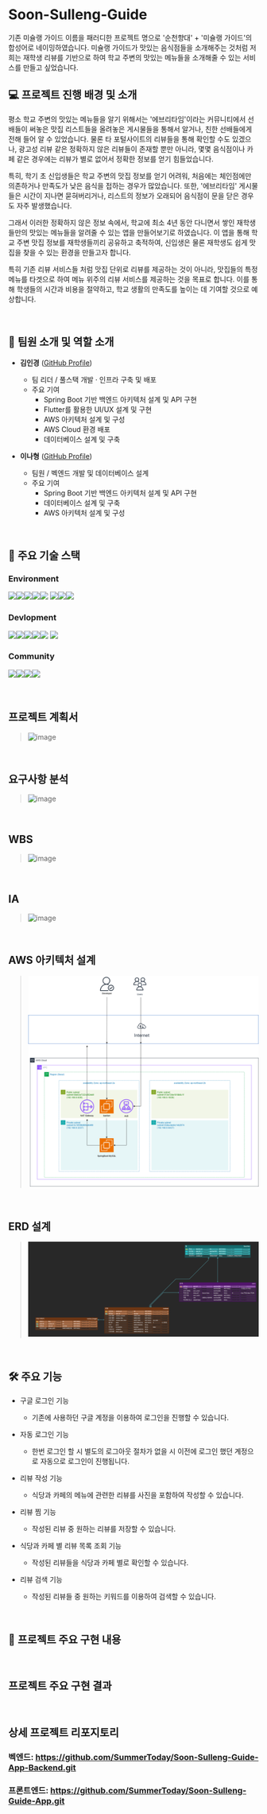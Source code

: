 # Soon-Sulleng-Guide
기존 미슐랭 가이드 이름을 패러디한 프로젝트 명으로 '순천향대' + '미슐랭 가이드'의 합성어로 네이밍하였습니다.
미슐랭 가이드가 맛있는 음식점들을 소개해주는 것처럼 저희는 재학생 리뷰를 기반으로 하여 학교 주변의 맛있는 메뉴들을 소개해줄 수 있는 서비스를 만들고 싶었습니다.


## 💻 프로젝트 진행 배경 및 소개

평소 학교 주변의 맛있는 메뉴들을 알기 위해서는 '에브리타임'이라는 커뮤니티에서 선배들이 써놓은 맛집 리스트들을 올려놓은 게시물들을 통해서 알거나, 친한 선배들에게 전해 들어 알 수 있었습니다. 물론 타 포털사이트의 리뷰들을 통해 확인할 수도 있겠으나, 광고성 리뷰 같은 정확하지 않은 리뷰들이 존재할 뿐만 아니라, 몇몇 음식점이나 카페 같은 경우에는 리뷰가 별로 없어서 정확한 정보를 얻기 힘들었습니다.

특히, 학기 초 신입생들은 학교 주변의 맛집 정보를 얻기 어려워, 처음에는 체인점에만 의존하거나 만족도가 낮은 음식을 접하는 경우가 많았습니다. 또한, '에브리타임' 게시물들은 시간이 지나면 묻혀버리거나, 리스트의 정보가 오래되어 음식점이 문을 닫은 경우도 자주 발생했습니다.

그래서 이러한 정확하지 않은 정보 속에서, 학교에 최소 4년 동안 다니면서 쌓인 재학생들만의 맛있는 메뉴들을 알려줄 수 있는 앱을 만들어보기로 하였습니다. 이 앱을 통해 학교 주변 맛집 정보를 재학생들끼리 공유하고 축적하여, 신입생은 물론 재학생도 쉽게 맛집을 찾을 수 있는 환경을 만들고자 합니다.

특히 기존 리뷰 서비스들 처럼 맛집 단위로 리뷰를 제공하는 것이 아니라, 맛집들의 특정 메뉴를 타겟으로 하여 메뉴 위주의 리뷰 서비스를 제공하는 것을 목표로 합니다. 이를 통해 학생들의 시간과 비용을 절약하고, 학교 생활의 만족도를 높이는 데 기여할 것으로 예상합니다.

<br>

## 👋 팀원 소개 및 역할 소개

- **김인경** ([GitHub Profile](https://github.com/SummerToday))
    - 팀 리더 / 풀스택 개발 · 인프라 구축 및 배포
    - 주요 기여
      - Spring Boot 기반 백엔드 아키텍처 설계 및 API 구현
      - Flutter를 활용한 UI/UX 설계 및 구현  
      - AWS 아키텍처 설계 및 구성
      - AWS Cloud 환경 배포
      - 데이터베이스 설계 및 구축


- **이나형** ([GitHub Profile](https://github.com/Lee-nahyung))
    - 팀원 / 벡엔드 개발 및 데이터베이스 설계 
    - 주요 기여
      - Spring Boot 기반 백엔드 아키텍처 설계 및 API 구현
      - 데이터베이스 설계 및 구축
      - AWS 아키텍처 설계 및 구성

<br>

## 📌 주요 기술 스택
### Environment
<img src="https://img.shields.io/badge/intellijidea-0062AD?style=for-the-badge&logo=intellijidea&logoColor=white"><img src="https://img.shields.io/badge/postman-FF6C37?style=for-the-badge&logo=postman&logoColor=white"><img src="https://img.shields.io/badge/github-181717?style=for-the-badge&logo=github&logoColor=white"><img src="https://img.shields.io/badge/androidstudio-3DDC84?style=for-the-badge&logo=androidstudio&logoColor=white"><img src="https://img.shields.io/badge/workbench-768CFF?style=for-the-badge&logo=&logoColor=white">
<img src="https://img.shields.io/badge/Git-F05032?style=for-the-badge&logo=Git&logoColor=white"><img src="https://img.shields.io/badge/drawio-F08705?style=for-the-badge&logo=diagramsdotnet&logoColor=white"><img src="https://img.shields.io/badge/ERDCLOUD-004088?style=for-the-badge&logo=ERDCLOUD&logoColor=white">


### Devlopment
<img src="https://img.shields.io/badge/spring boot-6DB33F?style=for-the-badge&logo=springboot&logoColor=white"><img src="https://img.shields.io/badge/amazon ec2 -FF9900?style=for-the-badge&logo=amazonec2&logoColor=white"><img src="https://img.shields.io/badge/mysql-4479A1?style=for-the-badge&logo=mysql&logoColor=white"><img src="https://img.shields.io/badge/aws elastic load balancing-\8C4FFF?style=for-the-badge&logo=awselasticloadbalancing&logoColor=white"><img src="https://img.shields.io/badge/flutter-02569B?style=for-the-badge&logo=flutter&logoColor=white">
<img src="https://img.shields.io/badge/spring security-6DB33F?style=for-the-badge&logo=springsecurity&logoColor=white">

### Community
<img src="https://img.shields.io/badge/confluence-172B4D?style=for-the-badge&logo=confluence&logoColor=white"><img src="https://img.shields.io/badge/jira-0052CC?style=for-the-badge&logo=jira&logoColor=white"><img src="https://img.shields.io/badge/slack-4A154B?style=for-the-badge&logo=slack&logoColor=white"><img src="https://img.shields.io/badge/googlemeet-00897B?style=for-the-badge&logo=googlemeet&logoColor=white">

<br>

## 프로젝트 계획서
> ![image](https://github.com/user-attachments/assets/58486d95-28d5-4d17-b350-b7b40890c89b)

<br>

## 요구사항 분석
> ![image](https://github.com/user-attachments/assets/120c1a46-2344-4867-a9ad-a6a070a73f45)

<br>

## WBS
> ![image](https://github.com/user-attachments/assets/60a2605f-34f8-407c-9000-5be3ac9cb619)

<br>

## IA
> ![image](https://github.com/user-attachments/assets/ddaa9c07-a7c0-4f51-9f15-1062a8d20840)

<br>

## AWS 아키텍처 설계
> ![img_3.png](image/img_3.png)

<br>

## ERD 설계
> ![img.png](image/img.png)

<br>

## 🛠️ 주요 기능

- 구글 로그인 기능
  - 기존에 사용하던 구글 계정을 이용하여 로그인을 진행할 수 있습니다.


- 자동 로그인 기능
    - 한번 로그인 할 시 별도의 로그아웃 절차가 없을 시 이전에 로그인 했던 계정으로 자동으로 로그인이 진행됩니다.


- 리뷰 작성 기능
  - 식당과 카페의 메뉴에 관련한 리뷰를 사진을 포함하여 작성할 수 있습니다.


- 리뷰 찜 기능
  - 작성된 리뷰 중 원하는 리뷰를 저장할 수 있습니다. 


- 식당과 카페 별 리뷰 목록 조회 기능
  - 작성된 리뷰들을 식당과 카페 별로 확인할 수 있습니다.


- 리뷰 검색 기능
  - 작성된 리뷰들 중 원하는 키워드를 이용하여 검색할 수 있습니다.

<br>

## 🔎 프로젝트 주요 구현 내용





<br>

## 프로젝트 주요 구현 결과



<br>

## 상세 프로젝트 리포지토리
### 벡엔드: https://github.com/SummerToday/Soon-Sulleng-Guide-App-Backend.git

### 프론트엔드: https://github.com/SummerToday/Soon-Sulleng-Guide-App.git

